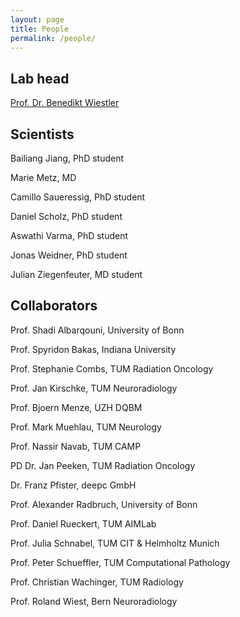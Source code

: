 ```yaml
---
layout: page
title: People
permalink: /people/
---
```


## Lab head
[Prof. Dr. Benedikt Wiestler](https://scholar.google.com/citations?hl=en&user=-EEm-_MAAAAJ)

## Scientists
Bailiang Jiang, PhD student

Marie Metz, MD

Camillo Saueressig, PhD student

Daniel Scholz, PhD student

Aswathi Varma, PhD student

Jonas Weidner, PhD student

Julian Ziegenfeuter, MD student

## Collaborators
Prof. Shadi Albarqouni, University of Bonn

Prof. Spyridon Bakas, Indiana University

Prof. Stephanie Combs, TUM Radiation Oncology

Prof. Jan Kirschke, TUM Neuroradiology

Prof. Bjoern Menze, UZH DQBM

Prof. Mark Muehlau, TUM Neurology

Prof. Nassir Navab, TUM CAMP

PD Dr. Jan Peeken, TUM Radiation Oncology

Dr. Franz Pfister, deepc GmbH

Prof. Alexander Radbruch, University of Bonn

Prof. Daniel Rueckert, TUM AIMLab

Prof. Julia Schnabel, TUM CIT & Helmholtz Munich

Prof. Peter Schueffler, TUM Computational Pathology

Prof. Christian Wachinger, TUM Radiology

Prof. Roland Wiest, Bern Neuroradiology
